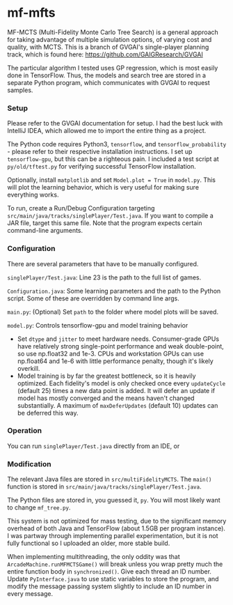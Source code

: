 mf-mfts
====

MF-MCTS (Multi-Fidelity Monte Carlo Tree Search) is a general approach for taking advantage of multiple simulation options, of varying cost and quality, with MCTS.  This is a branch of GVGAI's single-player planning track, which is found here: https://github.com/GAIGResearch/GVGAI

The particular algorithm I tested uses GP regression, which is most easily done in TensorFlow. Thus, the models and search tree are stored in a separate Python program, which communicates with GVGAI to request samples.

### Setup

Please refer to the GVGAI documentation for setup. I had the best luck with IntelliJ IDEA, which allowed me to import the entire thing as a project.

The Python code requires Python3, `tensorflow`, and `tensorflow_probability` - please refer to their respective installation instructions. I set up `tensorflow-gpu`, but this can be a righteous pain. I included a test script at `py/old/tftest.py` for verifying successful TensorFlow installation.

Optionally, install `matplotlib` and set `Model.plot = True` in `model.py`. This will plot the learning behavior, which is very useful for making sure everything works. 

To run, create a Run/Debug Configuration targeting `src/main/java/tracks/singlePlayer/Test.java`. If you want to compile a JAR file, target this same file. Note that the program expects certain command-line arguments.

### Configuration

There are several parameters that have to be manually configured.

`singlePlayer/Test.java`: Line 23 is the path to the full list of games.

`Configuration.java`: Some learning parameters and the path to the Python script. Some of these are overridden by command line args.

`main.py`: (Optional) Set `path` to the folder where model plots will be saved.

`model.py`: Controls tensorflow-gpu and model training behavior
- Set `dtype` and `jitter` to meet hardware needs. Consumer-grade GPUs have relatively strong single-point performance and weak double-point, so use np.float32 and 1e-3. CPUs and workstation GPUs can use np.float64 and 1e-6 with little performance penalty, though it's likely overkill.
- Model training is by far the greatest bottleneck, so it is heavily optimized. Each fidelity's model is only checked once every `updateCycle` (default 25) times a new data point is added. It will defer an update if model has mostly converged and the means haven't changed substantially. A maximum of `maxDeferUpdates` (default 10) updates can be deferred this way.

### Operation

You can run `singlePlayer/Test.java` directly from an IDE, or 

### Modification

The relevant Java files are stored in `src/multiFidelityMCTS`. The `main()` function is stored in `src/main/java/tracks/singlePlayer/Test.java`.

The Python files are stored in, you guessed it, `py`. You will most likely want to change `mf_tree.py`.

This system is not optimized for mass testing, due to the significant memory overhead of both Java and TensorFlow (about 1.5GB per program instance). I was partway through implementing parallel experimentation, but it is not fully functional so I uploaded an older, more stable build.

When implementing multithreading, the only oddity was that `ArcadeMachine.runMFMCTSGame()` will break unless you wrap pretty much the entire function body in `synchronized()`. Give each thread an ID number. Update `PyInterface.java` to use static variables to store the program, and modify the message passing system slightly to include an ID number in every message.

